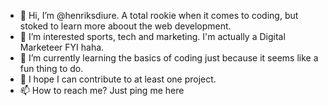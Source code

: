 - 👋 Hi, I’m @henriksdiure. A total rookie when it comes to coding, but stoked to learn more aboout the web development.
- 👀 I’m interested sports, tech and marketing. I'm actually a Digital Marketeer FYI haha.
- 🌱 I’m currently learning the basics of coding just because it seems like a fun thing to do.
- 💞️ I hope I can contribute to at least one project.
- 📫 How to reach me? Just ping me here 

<!---
henriksdiure/henriksdiure is a ✨ special ✨ repository because its `README.md` (this file) appears on your GitHub profile.
You can click the Preview link to take a look at your changes.
--->

